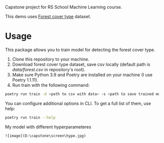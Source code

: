 Capstone project for RS School Machine Learning course.

This demo uses [Forest cover type](https://www.kaggle.com/competitions/forest-cover-type-prediction) dataset.

# Usage
This package allows you to train model for detecting the forest cover type.
1. Clone this repository to your machine.
2. Download forest cover type dataset, save csv locally (default path is *data/forest.csv* in repository's root).
3. Make sure Python 3.9 and Poetry are installed on your machine (I use Poetry 1.1.11).
4. Run train with the following command:
```bash
poetry run train -d <path to csv with data> -s <path to save trained model>
```
You can configure additional options in CLI. To get a full list of them, use help:
```bash
poetry run train --help
```
My model with different hyperparameteres
```
![image](D:\capstone\screen\hype.jpg)